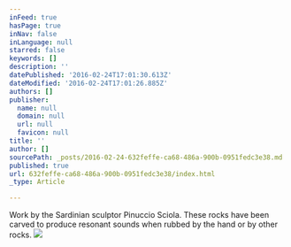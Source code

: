```yaml
---
inFeed: true
hasPage: true
inNav: false
inLanguage: null
starred: false
keywords: []
description: ''
datePublished: '2016-02-24T17:01:30.613Z'
dateModified: '2016-02-24T17:01:26.885Z'
authors: []
publisher:
  name: null
  domain: null
  url: null
  favicon: null
title: ''
author: []
sourcePath: _posts/2016-02-24-632feffe-ca68-486a-900b-0951fedc3e38.md
published: true
url: 632feffe-ca68-486a-900b-0951fedc3e38/index.html
_type: Article

---
```

Work by the Sardinian sculptor Pinuccio Sciola. These rocks have been carved to produce resonant sounds when rubbed by the hand or by other rocks.
![](https://the-grid-user-content.s3-us-west-2.amazonaws.com/0562f592-53b1-422b-953f-b81a7a731e66.jpg)